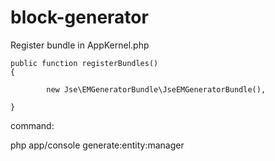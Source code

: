 block-generator
===============

Register bundle in AppKernel.php

    public function registerBundles()
    {
    
            new Jse\EMGeneratorBundle\JseEMGeneratorBundle(),
            
    }

command:

php app/console generate:entity:manager
